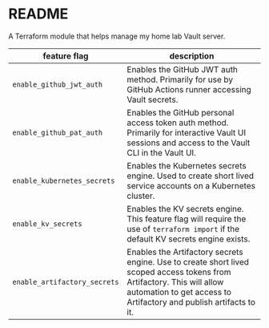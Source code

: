 # README
A Terraform module that helps manage my home lab Vault server.

| feature flag | description |
| - | - | 
| `enable_github_jwt_auth` | Enables the GitHub JWT auth method.  Primarily for use by GitHub Actions runner accessing Vault secrets. |
| `enable_github_pat_auth` | Enables the GitHub personal access token auth method.  Primarily for interactive Vault UI sessions and access to the Vault CLI in the Vault UI. |
| `enable_kubernetes_secrets` | Enables the Kubernetes secrets engine.  Used to create short lived service accounts on a Kubernetes cluster. |
| `enable_kv_secrets` | Enables the KV secrets engine.  This feature flag will require the use of `terraform import` if the default KV secrets engine exists. |
| `enable_artifactory_secrets` | Enables the Artifactory secrets engine.  Use to create short lived scoped access tokens from Artifactory.  This will allow automation to get access to Artifactory and publish artifacts to it. |
